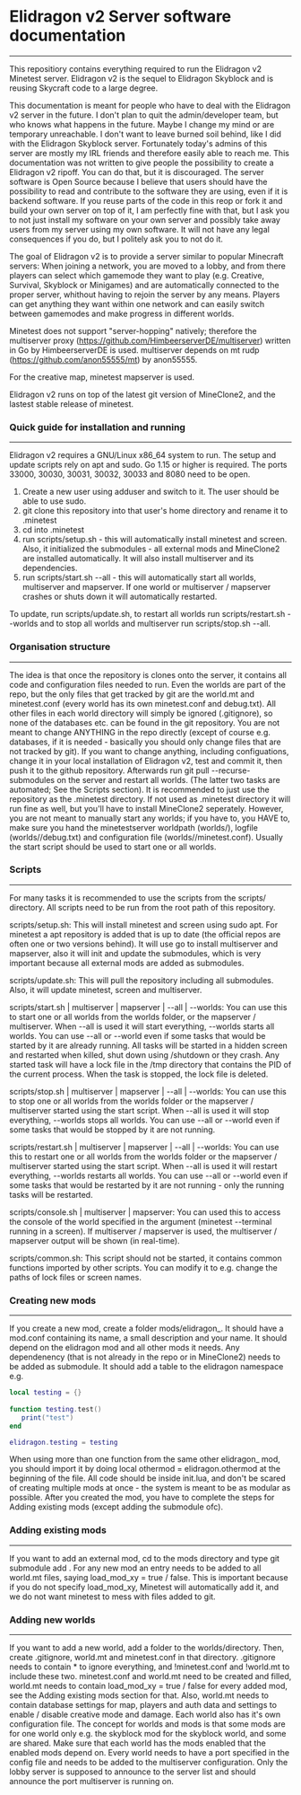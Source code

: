 # **Elidragon v2 Server software documentation**
---

This repositiory contains everything required to run the Elidragon v2  Minetest server. Elidragon v2 is the sequel to Elidragon Skyblock and is reusing Skycraft code to a large degree.

This documentation is meant for people who have to deal with the Elidragon v2 server in the future. I don't plan to quit the admin/developer team, but who knows what happens in the future. Maybe I change my mind or are temporary unreachable. I don't want to leave burned soil behind, like I did with the Elidragon Skyblock server. Fortunately today's admins of this server are mostly my IRL friends and therefore easily able to reach me. This documentation was not written to give people the possibility to create a Elidragon v2 ripoff. You can do that, but it is discouraged. The server software is Open Source because I believe that users should have the possibility to read and contribute to the software they are using, even if it is backend software. If you reuse parts of the code in this reop or fork it and build your own server on top of it, I am perfectly fine with that, but I ask you to not just install my software on your own server and possibly take away users from my server using my own software. It will not have any legal consequences if you do, but I politely ask you to not do it.

The goal of Elidragon v2 is to provide a server similar to popular Minecraft servers: When joining a network, you are moved to a lobby, and from there players can select which gamemode they want to play (e.g. Creative, Survival, Skyblock or Minigames) and are automatically connected to the proper server, whithout having to rejoin the server by any means. Players can get anything they want within one network and can easily switch between gamemodes and make progress in different worlds.

Minetest does not support "server-hopping" natively; therefore the multiserver proxy (https://github.com/HimbeerserverDE/multiserver) written in Go by HimbeerserverDE is used. multiserver depends on mt rudp (https://github.com/anon55555/mt) by anon55555.

For the creative map, minetest mapserver is used.

Elidragon v2 runs on top of the latest git version of MineClone2, and the lastest stable release of minetest.


### Quick guide for installation and running
---

Elidragon v2 requires a GNU/Linux x86_64 system to run. The setup and update scripts rely on apt and sudo. Go 1.15 or higher is required. The ports 33000, 30030, 30031, 30032, 30033 and 8080 need to be open.

1. Create a new user using adduser and switch to it. The user should be able to use sudo.
1. git clone this repository into that user's home directory and rename it to .minetest
1. cd into .minetest
1. run scripts/setup.sh - this will automatically install minetest and screen. Also, it initialized the submodules - all external mods and MineClone2 are installed automatically. It will also install multiserver and its dependencies.
1. run scripts/start.sh --all - this will automatically start all worlds, multiserver and mapserver. If one world or multiserver / mapserver crashes or shuts down it will automatically restarted.

To update, run scripts/update.sh, to restart all worlds run scripts/restart.sh --worlds and to stop all worlds and multiserver run scripts/stop.sh --all.

### Organisation structure
---

The idea is that once the repository is clones onto the server, it contains all code and configuration files needed to run. Even the worlds are part of the repo, but the only files that get tracked by git are the world.mt and minetest.conf (every world has its own minetest.conf and debug.txt). All other files in each world directory will simply be ignored (.gitignore), so none of the databases etc. can be found in the git repository. You are not meant to change ANYTHING in the repo directly (except of course e.g. databases, if it is needed - basically you should only change files that are not tracked by git). If you want to change anything, including configuations, change it in your local installation of Elidragon v2, test and commit it, then push it to the github repository. Afterwards run git pull --recurse-submodules on the server and restart all worlds. (The latter two tasks are automated; See the Scripts section). It is recommended to just use the repository as the .minetest directory. If not used as .minetest directory it will run fine as well, but you'll have to install MineClone2 seperately. However, you are not meant to manually start any worlds; if you have to, you HAVE to, make sure you hand the minetestserver worldpath (worlds/<world>), logfile (worlds/<world>/debug.txt) and configuration file (worlds/<world>/minetest.conf). Usually the start script should be used to start one or all worlds.


### Scripts
---

For many tasks it is recommended to use the scripts from the scripts/ directory. All scripts need to be run from the root path of this repository.

scripts/setup.sh: This will install minetest and screen using sudo apt. For minetest a apt repository is added that is up to date (the official repos are often one or two versions behind). It will use go to install multiserver and mapserver, also it will init and update the submodules, which is very important because all external mods are added as submodules.

scripts/update.sh: This will pull the repository including all submodules. Also, it will update minetest, screen and multiserver.

scripts/start.sh <worldname> | multiserver | mapserver | --all | --worlds: You can use this to start one or all worlds from the worlds folder, or the mapserver / multiserver. When --all is used it will start everything, --worlds starts all worlds. You can use --all or --world even if some tasks that would be started by it are already running. All tasks will be started in a hidden screen and restarted when killed, shut down using /shutdown or they crash. Any started task will have a lock file in the /tmp directory that contains the PID of the current process. When the task is stopped, the lock file is deleted.

scripts/stop.sh <worldname> | multiserver | mapserver | --all | --worlds: You can use this to stop one or all worlds from the worlds folder or the mapserver / multiserver started using the start script. When --all is used it will stop everything, --worlds stops all worlds. You can use --all or --world even if some tasks that would be stopped by it are not running.

scripts/restart.sh <worldname> | multiserver | mapserver | --all | --worlds: You can use this to restart one or all worlds from the worlds folder or the mapserver / multiserver started using the start script. When --all is used it will restart everything, --worlds restarts all worlds. You can use --all or --world even if some tasks that would be restarted by it are not running - only the running tasks will be restarted.

scripts/console.sh <worldname> | multiserver | mapserver: You can used this to access the console of the world specified in the argument (minetest --terminal running in a screen). If multiserver / mapserver is used, the multiserver / mapserver output will be shown (in real-time).

scripts/common.sh: This script should not be started, it contains common functions imported by other scripts. You can modify it to e.g. change the paths of lock files or screen names.

### Creating new mods
---

If you create a new mod, create a folder mods/elidragon_<name>. It should have a mod.conf containing its name, a small description and your name. It should depend on the elidragon mod and all other mods it needs. Any dependenency (that is not already in the repo or in MineClone2) needs to be added as submodule. It should add a <name> table to the elidragon namespace e.g.

```lua
local testing = {}
   
function testing.test()
   print("test")
end

elidragon.testing = testing
```

When using more than one function from the same other elidragon_ mod, you should import it by doing local othermod = elidragon.othermod at the beginning of the file. All code should be inside init.lua, and don't be scared of creating multiple mods at once - the system is meant to be as modular as possible. After you created the mod, you have to complete the steps for Adding existing mods (except adding the submodule ofc).

### Adding existing mods
---

If you want to add an external mod, cd to the mods directory and type git submodule add <git repo of external mod>.
For any new mod an entry needs to be added to all world.mt files, saying load_mod_xy = true / false. This is important because if you do not specify load_mod_xy, Minetest will automatically add it, and we do not want minetest to mess with files added to git.

### Adding new worlds
---

If you want to add a new world, add a folder to the worlds/directory. Then, create .gitignore, world.mt and minetest.conf in that directory. .gitignore needs to contain * to ignore everything, and !minetest.conf and !world.mt to include these two. minetest.conf and world.mt need to be created and filled, world.mt needs to contain load_mod_xy = true / false for every added mod, see the Adding existing mods section for that. Also, world.mt needs to contain database settings for map, players and auth data and settings to enable / disable creative mode and damage. Each world also has it's own configuration file. The concept for worlds and mods is that some mods are for one world only e.g. the skyblock mod for the skyblock world, and some are shared. Make sure that each world has the mods enabled that the enabled mods depend on. Every world needs to have a port specified in the config file and needs to be added to the multiserver configuration. Only the lobby server is supposed to announce to the server list and should announce the port multiserver is running on.
